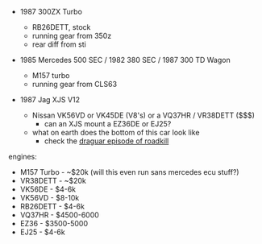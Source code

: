 * 1987 300ZX Turbo
  - RB26DETT, stock
  - running gear from 350z
  - rear diff from sti

* 1985 Mercedes 500 SEC / 1982 380 SEC / 1987 300 TD Wagon
  - M157 turbo
  - running gear from CLS63

* 1987 Jag XJS V12
  - Nissan VK56VD or VK45DE (V8&apos;s) or a VQ37HR / VR38DETT ($$$)
    - can an XJS mount a EZ36DE or EJ25?
  - what on earth does the bottom of this car look like
    - check the [draguar episode of roadkill](https://www.youtube.com/watch?v=RQM2THiW1sE)

engines:
  - M157 Turbo - ~$20k (will this even run sans mercedes ecu stuff?)
  - VR38DETT - ~$20k
  - VK56DE - $4-6k
  - VK56VD - $8-10k
  - RB26DETT - $4-6k
  - VQ37HR - $4500-6000
  - EZ36 - $3500-5000
  - EJ25 - $4-6k
